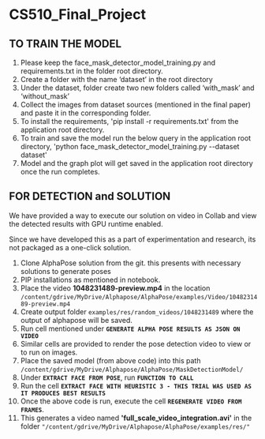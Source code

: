 # CS510_Final_Project

TO TRAIN THE MODEL
-------------------

1. Please keep the face_mask_detector_model_training.py and requirements.txt in the folder root directory.
2. Create a folder with the name ‘dataset’ in the root directory
3. Under the dataset, folder create two new folders called ‘with_mask’ and ‘without_mask’
4. Collect the images from dataset sources (mentioned in the final paper) and paste it in the corresponding folder.
5. To install the requirements, 'pip install -r requirements.txt' from the application root directory.
6. To train and save the model run the below query in the application root directory,
        'python face_mask_detector_model_training.py --dataset dataset'
7. Model and the graph plot will get saved in the application root directory once the run completes.

FOR DETECTION and SOLUTION
---------------------------
We have provided a way to execute our solution on video in Collab and view the detected results with GPU runtime enabled. 

Since we have developed this as a part of experimentation and research, its not packaged as a one-click solution.
1. Clone AlphaPose solution from the git. this presents with necessary solutions to generate poses
2. PIP installations as mentioned in notebook.
3. Place the video __1048231489-preview.mp4__
        in the location
       ``` /content/gdrive/MyDrive/Alphapose/AlphaPose/examples/Video/1048231489-preview.mp4
        ```
4. Create output folder `examples/res/random_videos/1048231489` where the output of alphapose will be saved.
5. Run cell mentioned under __`GENERATE ALPHA POSE RESULTS AS JSON ON VIDEO`__
6. Similar cells are provided to render the pose detection video to view or to run on images.
7. Place the saved model (from above code) into this path `/content/gdrive/MyDrive/Alphapose/AlphaPose/MaskDetectionModel/`
8. Under __`EXTRACT FACE FROM POSE`__, run __`FUNCTION TO CALL`__
9. Run the cell __`EXTRACT FACE WITH HEURISTIC 3 - THIS TRIAL WAS USED AS IT PRODUCES BEST RESULTS`__
10. Once the above code is run, execute the cell __`REGENERATE VIDEO FROM FRAMES`__.
11. This generates a video named __'full_scale_video_integration.avi'__ in the folder `"/content/gdrive/MyDrive/Alphapose/AlphaPose/examples/res/"`
